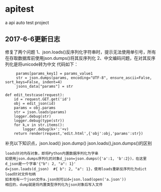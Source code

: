 # apitest
a  api auto test project
## 2017-6-6更新日志
修复了两个问题 
1、json.loads()反序列化字符串时，提示无法使用单引号，所有在存取数据库前使用json.dumps()将其反序列化
2、中文编码问题，在对其反序列化是将unicode转为中文
代码如下：
```
     params[params_key1] = params_value1
     str = json.dumps(params, encoding="UTF-8", ensure_ascii=False, sort_keys=False, indent=4)
     jsons_data["params"] = str
```
```
def edit_testcase(request):
    id = request.GET.get('id')
    obj = edit_json(id)
    params = obj.params
    str = json.loads(params)
    logger.debug(str)
    logger.debug(type(str))
    for k,v in str.items():
        logger.debug(k+':'+v)
    return render(request,'edit.html',{'obj':obj,'params':str})
```
补充以下知识点，json.load() json.dump() json.loads(),json.dumps()的区别
```
loads针对内存对象，即将Python内置数据序列化为字串
如使用json.dumps序列化的对象d_json=json.dumps({'a':1, 'b':2})，在这里d_json是一个字串'{"b": 2, "a": 1}'
d=json.loads(d_json)  #{ b": 2, "a": 1}，使用loads重新反序列化为dict
load针对文件句柄
如本地有一个json文件a.json则可以d=json.load(open('a.json'))
相应的，dump就是将内置类型序列化为json对象后写入文件
```
